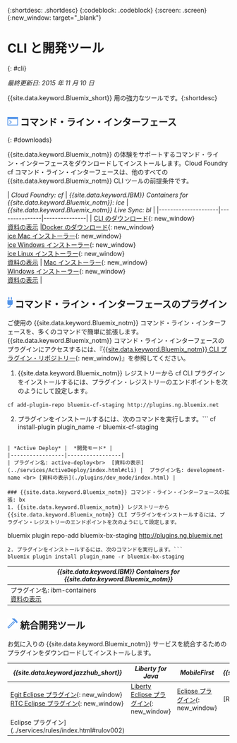 {:shortdesc: .shortdesc}
{:codeblock: .codeblock}
{:screen: .screen}
{:new_window: target="_blank"}

# CLI と開発ツール
{: #cli}

*最終更新日: 2015 年 11 月 10 日*

{{site.data.keyword.Bluemix_short}} 用の強力なツールです。{:shortdesc}

## ![コマンド・ライン・インターフェース](./images/CLI.png) コマンド・ライン・インターフェース
{: #downloads}

{{site.data.keyword.Bluemix_notm}} の体験をサポートするコマンド・ライン・インターフェースをダウンロードしてインストールします。Cloud Foundry cf コマンド・ライン・インターフェースは、他のすべての {{site.data.keyword.Bluemix_notm}} CLI ツールの前提条件です。


| *Cloud Foundry: cf* |	*{{site.data.keyword.IBM}} Containers for {{site.data.keyword.Bluemix_notm}}: ice* | *{{site.data.keyword.Bluemix_notm}} Live Sync:
bl* |
|---------------------|---------------|---------------|
| [CLI のダウンロード](https://github.com/cloudfoundry/cli/releases){: new_window}  <br> [資料の表示](./reference/cfcommands/index.html) |[Docker のダウンロード](https://docs.docker.com/installation/){: new_window} <br> [ice Mac インストーラー](ftp://public.dhe.ibm.com/cloud/bluemix/cli/Bluemix_ice.pkg){: new_window} <br> [ice Windows インストーラー](ftp://public.dhe.ibm.com/cloud/bluemix/cli/Bluemix_ice.exe){: new_window} <br> [ice Linux インストーラー](ftp://public.dhe.ibm.com/cloud/bluemix/cli/Bluemix_ice.tar.gz){: new_window} <br> [資料の表示](../containers/container_cli_ice_ov.html) | [Mac インストーラー](ftp://public.dhe.ibm.com/cloud/bluemix/cli/Bluemix_bl.pkg){: new_window} <br> [Windows インストーラー](ftp://public.dhe.ibm.com/cloud/bluemix/cli/Bluemix_bl.exe){: new_window} <br> [資料の表示](./reference/bl/index.html) |


## ![コマンド・ライン・インターフェースのプラグイン](./images/CLI_Plugin.png) コマンド・ライン・インターフェースのプラグイン

ご使用の {{site.data.keyword.Bluemix_notm}} コマンド・ライン・インターフェースを、多くのコマンドで簡単に拡張します。{{site.data.keyword.Bluemix_notm}} コマンド・ライン・インターフェースのプラグインにアクセスするには、『[{{site.data.keyword.Bluemix_notm}} CLI プラグイン・リポジトリー](http://plugins.{DomainName}/){: new_window}』を参照してください。

1. {{site.data.keyword.Bluemix_notm}} レジストリーから cf CLI プラグインをインストールするには、プラグイン・レジストリーのエンドポイントを次のようにして設定します。
```
cf add-plugin-repo bluemix-cf-staging http://plugins.ng.bluemix.net
```
2. プラグインをインストールするには、次のコマンドを実行します。```
cf install-plugin plugin_name -r bluemix-cf-staging
```

| *Active Deploy* |  *開発モード* | 
|-----------------|-----------------|
| プラグイン名: active-deploy<br>  [資料の表示](../services/ActiveDeploy/index.html#cli) |  プラグイン名: development-name <br> [資料の表示](./plugins/dev_mode/index.html) | 

### {{site.data.keyword.Bluemix_notm}} コマンド・ライン・インターフェースの拡張: bx
1. {{site.data.keyword.Bluemix_notm}} レジストリーから {{site.data.keyword.Bluemix_notm}} CLI プラグインをインストールするには、プラグイン・レジストリーのエンドポイントを次のようにして設定します。
```
bluemix plugin repo-add bluemix-bx-staging http://plugins.ng.bluemix.net
```
2. プラグインをインストールするには、次のコマンドを実行します。```
bluemix plugin install plugin_name -r bluemix-bx-staging
```

| *{{site.data.keyword.IBM}} Containers for {{site.data.keyword.Bluemix_notm}}* |
|-----|
| プラグイン名: ibm-containers<br> [資料の表示](https://www.{DomainName}/docs/containers/container_cli_cfic.html#container_cli_cfic) |

## ![統合開発ツール](./images/Integrated_Dev_Tools.png) 統合開発ツール


お気に入りの {{site.data.keyword.Bluemix_notm}} サービスを統合するためのプラグインをダウンロードしてインストールします。

| *{{site.data.keyword.jazzhub_short}}* | *Liberty for Java* | *MobileFirst* | *{{site.data.keyword.rules_short}}* |
|-------------|----------|----------|----------|
| [Egit Eclipse プラグイン](https://hub.jazz.net/docs/reference/gitclient/#eclipse_using_egit){: new_window} <br> [RTC Eclipse プラグイン](https://hub.jazz.net/docs/reference/gitclient/#eclipse_using_rtc){: new_window} | [Liberty Eclipse プラグイン](https://developer.ibm.com/wasdev/downloads/liberty-profile-using-eclipse/){: new_window} | [Eclipse プラグイン](https://marketplace.eclipse.org/content/ibm-mobilefirst-platform-studio){: new_window} | [Rules Designer
Eclipse プラグイン](../services/rules/index.html#rulov002) |
